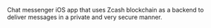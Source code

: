 Chat messenger iOS app that uses Zcash blockchain as a backend to deliver messages in a private and very secure manner.
